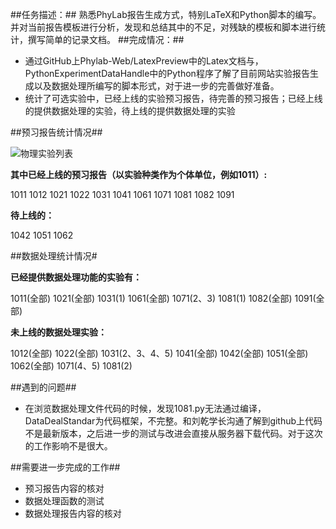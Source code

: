 
##任务描述：##
  熟悉PhyLab报告生成方式，特别LaTeX和Python脚本的编写。并对当前报告模板进行分析，发现和总结其中的不足，对残缺的模板和脚本进行统计，撰写简单的记录文档。
##完成情况：##
* 通过GitHub上Phylab-Web/LatexPreview中的Latex文档与，PythonExperimentDataHandle中的Python程序了解了目前网站实验报告生成以及数据处理所编写的脚本形式，对于进一步的完善做好准备。
* 统计了可选实验中，已经上线的实验预习报告，待完善的预习报告；已经上线的提供数据处理的实验，待上线的提供数据处理的实验

##预习报告统计情况##

![物理实验列表](PhyLab/Docs/PhyLab2.0/Alpha/Resources/物理实验列表.jpg )

**其中已经上线的预习报告（以实验种类作为个体单位，例如1011）:**

1011	1012	1021	1022	1031	1041	1061	1071	1081	1082	1091

**待上线的：**

1042	1051	1062

##数据处理统计情况#

**已经提供数据处理功能的实验有：**

1011(全部)
1021(全部)
1031(1)
1061(全部)
1071(2、3)
1081(1)
1082(全部)
1091(全部)

**未上线的数据处理实验：**

1012(全部)
1022(全部)
1031(2、3、4、5)
1041(全部)
1042(全部)
1051(全部)
1062(全部)
1071(4、5)
1081(2)

##遇到的问题##
* 在浏览数据处理文件代码的时候，发现1081.py无法通过编译，DataDealStandar为代码框架，不完整。和刘乾学长沟通了解到github上代码不是最新版本，之后进一步的测试与改进会直接从服务器下载代码。对于这次的工作影响不是很大。

##需要进一步完成的工作##
* 预习报告内容的核对
* 数据处理函数的测试
* 数据处理报告内容的核对


